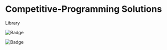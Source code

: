 # Competitive-Programming Solutions
[Library](https://github.com/nami4mo/competitive-programming-library)

![Badge](https://cp-logo.vercel.app/atcoder/nasuo)

![Badge](https://cp-logo.vercel.app/codeforces/nasuo)
